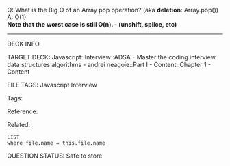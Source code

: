 Q: What is the Big O of an Array pop operation? (aka **deletion**: Array.pop())  
A: O(1)  
**Note that the worst case is still O(n). - (unshift, splice, etc)**
<!--ID: 1690376047042-->

---

DECK INFO

TARGET DECK: Javascript::Interview::ADSA - Master the coding interview data structures algorithms - andrei neagoie::Part I - Content::Chapter 1 - Content

FILE TAGS: Javascript Interview

Tags:

Reference:

Related:

```dataview
LIST
where file.name = this.file.name
```

QUESTION STATUS: Safe to store